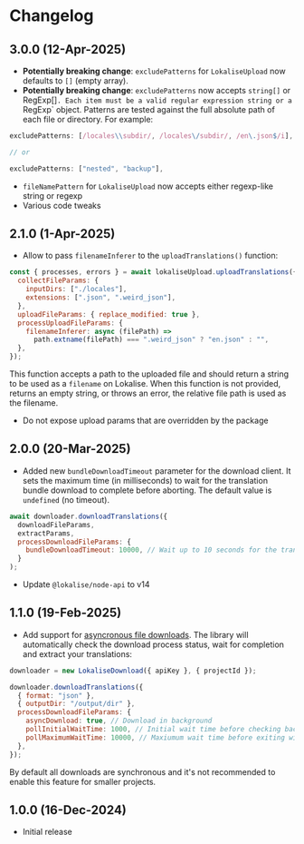 # Changelog

## 3.0.0 (12-Apr-2025)

* **Potentially breaking change**: `excludePatterns` for `LokaliseUpload` now defaults to `[]` (empty array).
* **Potentially breaking change**: `excludePatterns` now accepts `string[]` or RegExp[]`. Each item must be a valid regular expression string or a `RegExp` object. Patterns are tested against the full absolute path of each file or directory. For example:

```js
excludePatterns: [/locales\\subdir/, /locales\/subdir/, /en\.json$/i],

// or

excludePatterns: ["nested", "backup"],
```

* `fileNamePattern` for `LokaliseUpload` now accepts either regexp-like string or regexp
* Various code tweaks

## 2.1.0 (1-Apr-2025)

* Allow to pass `filenameInferer` to the `uploadTranslations()` function:

```js
const { processes, errors } = await lokaliseUpload.uploadTranslations({
  collectFileParams: {
    inputDirs: ["./locales"],
    extensions: [".json", ".weird_json"],
  },
  uploadFileParams: { replace_modified: true },
  processUploadFileParams: {
    filenameInferer: async (filePath) =>
      path.extname(filePath) === ".weird_json" ? "en.json" : "",
  },
});
```

This function accepts a path to the uploaded file and should return a string to be used as a `filename` on Lokalise. When this function is not provided, returns an empty string, or throws an error, the relative file path is used as the filename.

* Do not expose upload params that are overridden by the package

## 2.0.0 (20-Mar-2025)

* Added new `bundleDownloadTimeout` parameter for the download client. It sets the maximum time (in milliseconds) to wait for the translation bundle download to complete before aborting. The default value is `undefined` (no timeout).

```js
await downloader.downloadTranslations({
  downloadFileParams,
  extractParams,
  processDownloadFileParams: {
    bundleDownloadTimeout: 10000, // Wait up to 10 seconds for the translation bundle to download
  }
);
```

* Update `@lokalise/node-api` to v14

## 1.1.0 (19-Feb-2025)

* Add support for [asyncronous file downloads](https://developers.lokalise.com/reference/download-files-async). The library will automatically check the download process status, wait for completion and extract your translations:

```js
downloader = new LokaliseDownload({ apiKey }, { projectId });

downloader.downloadTranslations({
  { format: "json" },
  { outputDir: "/output/dir" },
  processDownloadFileParams: {
    asyncDownload: true, // Download in background
    pollInitialWaitTime: 1000, // Initial wait time before checking background process status
    pollMaximumWaitTime: 10000, // Maxiumum wait time before exiting with timeout
  },
});
```

By default all downloads are synchronous and it's not recommended to enable this feature for smaller projects.

## 1.0.0 (16-Dec-2024)

* Initial release